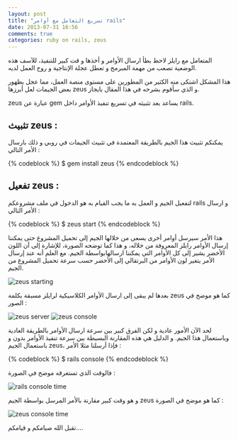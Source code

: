 ```yaml
---
layout: post
title: "تسريع التعامل مع أوامر rails"
date: 2013-07-31 16:56
comments: true
categories: ruby on rails, zeus
---
```


المتعامل مع رايلز لاحظ بطأ ارسال الأوامر و أخذها و قت كبير للتنفيذ، للآسف هذه الوضعية تصعب من مهمة  المبرمج و تعطل عجلة الإنتاجية و روح العمل لديه. 

هذا المشكل اشتكى منه الكثير من المطورين على مستوى منصة العمل، مما عجل بظهور بعض الجيمات لعل أبرزها zeus و الذي سأقوم بشرحه في هذا المقال بايجاز.
<!-- more -->
zeus عبارة عن gem يساعد بعد تثبيثه في تسريع تنفيذ الأوامر داخل rails.

تثبيث zeus :
-----------------------

يمكنكم تثبيث هذا الجيم بالطريقة المعتمدة في تثبيث الجيمات في روبي و ذلك بارسال الأمر التالي :


{% codeblock %}
 $ gem install zeus
{% endcodeblock %}

تفعيل zeus :
--------------------------
لتفعيل الجيم و العمل به ما يجب القيام به هو الدخول في ملف مشروعكم rails و ارسال الأمر التالي :


{% codeblock %}
 $ zeus start
{% endcodeblock %}


هذا الأمر سيرسل أوامر أخرى يسعى من خلالها الجيم إلى تحميل المشروع حتى يمكننا إرسال الأوامر رايلز المعروفة من خلاله، و هذا كما توضحه  الصورة، للإشارة إلى أن اللون الأخضر يشير إلى كل الأوامر التي يمكننا ارسالهابواسطة الجيم. مع العلم أنه عند إرسال الأمر يتغير لون الأوامر من البرتقالي إلى الأخضر حسب سرعة تحميل المشروع من الجيم.

<img src="/images/zeusgem/zeus_start.png" title="zeus starting"/>

بعدها لم يبقى إلى ارسال الأوامر الكلاسيكية لرايلز مسبقة بكلمة zeus كما هو موضح في الصور :

<img src="/images/zeusgem/zeus_server.png" title="zeus server"/>


<img src="/images/zeusgem/zeus_console.png" title="zeus console"/>


لحد الآن الأمور عادية و لكن الفرق كبير بين سرعة ارسال الأوامر بالطريقة العادية وباستعمال هذا الجيم. و الدليل هي هذه المقارنة البسيطة بين سرعة تنفيذ الأوامر بدون و باستعمال الجيم zeus، فإذا أرسلنا مثلا الأمر :

{% codeblock %}
 $ rails console
{% endcodeblock %}


فالوقت الذي تستغرقه موضح في الصورة :

<img src="/images/zeusgem/time_rails_c.png" title="rails console time"/>

و هو وقت كبير مقارنة بالأمر المرسل بواسطة الجيم zeus كما هو موضح في الصورة :


<img src="/images/zeusgem/zeus_time_console.png" title="zeus console time"/>



تقبل الله صيامكم و قيامكم....




















